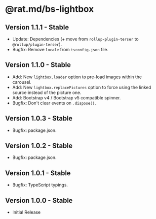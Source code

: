 @rat.md/bs-lightbox
===================

Version 1.1.1 - Stable
----------------------
-   Update: Dependencies (+ move from `rollup-plugin-terser` to `@rollup/plugin-terser`).
-   Bugfix: Remove `locale` from `tsconfig.json` file.

Version 1.1.0 - Stable
----------------------
-   Add: New `lightbox.loader` option to pre-load images within the carousel.
-   Add: New `lightbox.replacePictures` option to force using the linked source instead of the picture one.
-   Add: Bootstrap v4 / Bootstrap v5 compatible spinner.
-   Bugfix: Don't clear events on `.dispose()`.

Version 1.0.3 - Stable
----------------------
-   Bugfix: package.json.

Version 1.0.2 - Stable
----------------------
-   Bugfix: package.json.

Version 1.0.1 - Stable
----------------------
-   Bugfix: TypeScript typings.

Version 1.0.0 - Stable
----------------------
-   Initial Release
